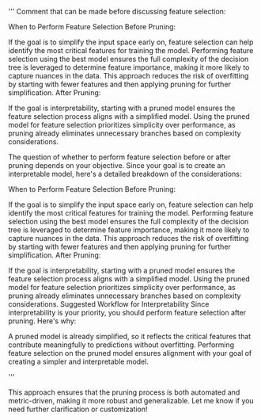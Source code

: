 '''
Comment that can be made before discussing feature selection:

When to Perform Feature Selection
Before Pruning:

If the goal is to simplify the input space early on, feature selection can help identify the most critical features for training the model.
Performing feature selection using the best model ensures the full complexity of the decision tree is leveraged to determine feature importance, making it more likely to capture nuances in the data.
This approach reduces the risk of overfitting by starting with fewer features and then applying pruning for further simplification.
After Pruning:

If the goal is interpretability, starting with a pruned model ensures the feature selection process aligns with a simplified model.
Using the pruned model for feature selection prioritizes simplicity over performance, as pruning already eliminates unnecessary branches based on complexity considerations.

The question of whether to perform feature selection before or after pruning depends on your objective. Since your goal is to create an interpretable model, here's a detailed breakdown of the considerations:

When to Perform Feature Selection
Before Pruning:

If the goal is to simplify the input space early on, feature selection can help identify the most critical features for training the model.
Performing feature selection using the best model ensures the full complexity of the decision tree is leveraged to determine feature importance, making it more likely to capture nuances in the data.
This approach reduces the risk of overfitting by starting with fewer features and then applying pruning for further simplification.
After Pruning:

If the goal is interpretability, starting with a pruned model ensures the feature selection process aligns with a simplified model.
Using the pruned model for feature selection prioritizes simplicity over performance, as pruning already eliminates unnecessary branches based on complexity considerations.
Suggested Workflow for Interpretability
Since interpretability is your priority, you should perform feature selection after pruning. Here's why:

A pruned model is already simplified, so it reflects the critical features that contribute meaningfully to predictions without overfitting.
Performing feature selection on the pruned model ensures alignment with your goal of creating a simpler and interpretable model.

'''


This approach ensures that the pruning process is both automated and metric-driven, making it more robust and generalizable. Let me know if you need further clarification or customization!






